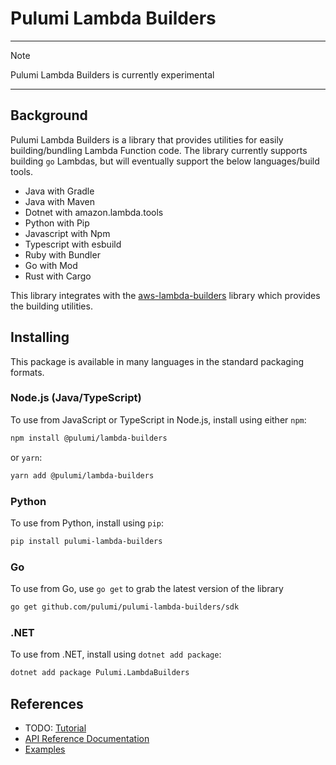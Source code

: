 # Pulumi Lambda Builders

---
> [!NOTE]
> Pulumi Lambda Builders is currently experimental

---

## Background

Pulumi Lambda Builders is a library that provides utilities for easily
building/bundling Lambda Function code. The library currently supports building
`go` Lambdas, but will eventually support the below languages/build tools.

- Java with Gradle
- Java with Maven
- Dotnet with amazon.lambda.tools
- Python with Pip
- Javascript with Npm
- Typescript with esbuild
- Ruby with Bundler
- Go with Mod
- Rust with Cargo

This library integrates with the
[aws-lambda-builders](https://github.com/aws/aws-lambda-builders) library which
provides the building utilities.

## Installing

This package is available in many languages in the standard packaging formats.

### Node.js (Java/TypeScript)

To use from JavaScript or TypeScript in Node.js, install using either `npm`:

```bash
npm install @pulumi/lambda-builders
```

or `yarn`:

```bash
yarn add @pulumi/lambda-builders
```

### Python

To use from Python, install using `pip`:

```bash
pip install pulumi-lambda-builders
```

### Go

To use from Go, use `go get` to grab the latest version of the library

```bash
go get github.com/pulumi/pulumi-lambda-builders/sdk
```

### .NET

To use from .NET, install using `dotnet add package`:

```bash
dotnet add package Pulumi.LambdaBuilders
```

## References

* TODO: [Tutorial]()
* [API Reference Documentation](https://www.pulumi.com/registry/packages/lambda-builders/api-docs/)
* [Examples](./examples)
